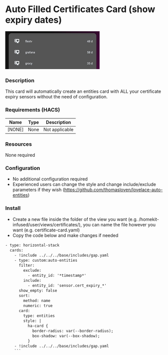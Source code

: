 # Auto Filled Certificates Card (show expiry dates)
![Homekit Infused](../images/certificates-card.png)

### Description
This card will automatically create an entities card with ALL your certificate expiry sensors without the need of configuration.

### Requirements (HACS)
| Name | Type  | Description |
|----------------------------------|-------------|---------------------------------------------------------------------------------------------------------------------------------------------------------------------------------------------------------|
| [NONE] | None | Not applicable |

### Resources
None required

### Configuration
- No additional configuration required 
- Experienced users can change the style and change include/exclude parameters if they wish (https://github.com/thomasloven/lovelace-auto-entities)

### Install
- Create a new file inside the folder of the view you want (e.g. /homekit-infused/user/views/certificates/), you can name the file however you want (e.g. certificate-card.yaml)
- Copy the code below and make changes if needed

```
- type: horizontal-stack
  cards:
    - !include ../../../base/includes/gap.yaml
    - type: custom:auto-entities
      filter:
        exclude:
          - entity_id: '*timestamp*'
        include:
          - entity_id: 'sensor.cert_expiry_*'
      show_empty: false
      sort:
        method: name
        numeric: true
      card:
        type: entities
        style: |
          ha-card {
            border-radius: var(--border-radius);
            box-shadow: var(--box-shadow);
          }
    - !include ../../../base/includes/gap.yaml
    ```
